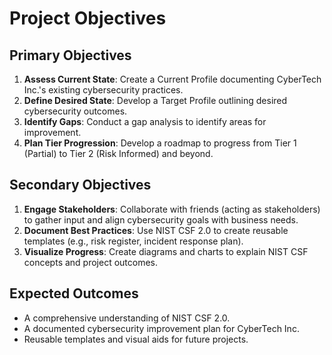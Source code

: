 # Project Objectives

## Primary Objectives
1. **Assess Current State**: Create a Current Profile documenting CyberTech Inc.'s existing cybersecurity practices.
2. **Define Desired State**: Develop a Target Profile outlining desired cybersecurity outcomes.
3. **Identify Gaps**: Conduct a gap analysis to identify areas for improvement.
4. **Plan Tier Progression**: Develop a roadmap to progress from Tier 1 (Partial) to Tier 2 (Risk Informed) and beyond.

## Secondary Objectives
1. **Engage Stakeholders**: Collaborate with friends (acting as stakeholders) to gather input and align cybersecurity goals with business needs.
2. **Document Best Practices**: Use NIST CSF 2.0 to create reusable templates (e.g., risk register, incident response plan).
3. **Visualize Progress**: Create diagrams and charts to explain NIST CSF concepts and project outcomes.

## Expected Outcomes
- A comprehensive understanding of NIST CSF 2.0.
- A documented cybersecurity improvement plan for CyberTech Inc.
- Reusable templates and visual aids for future projects.
